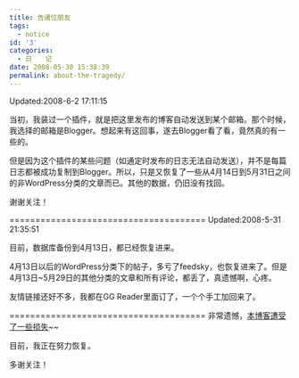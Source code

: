 ```yaml
---
title: 告诸位朋友
tags:
  - notice
id: '3'
categories:
  - 日　　记
date: 2008-05-30 15:38:39
permalink: about-the-tragedy/
---
```


Updated:2008-6-2 17:11:15

当初，我装过一个插件，就是把这里发布的博客自动发送到某个邮箱。那个时候，我选择的邮箱是Blogger。想起来有这回事，遂去Blogger看了看，竟然真的有一些的。

但是因为这个插件的某些问题（如通定时发布的日志无法自动发送），并不是每篇日志都被成功复制到Blogger。所以，只是又恢复了一些从4月14日到5月31日之间的非WordPress分类的文章而已。其他的数据，仍旧没有找回。

谢谢关注！
<!-- more -->
======================================
Updated:2008-5-31 21:35:51

目前，数据库备份到4月13日，都已经恢复进来。

4月13日以后的WordPress分类下的帖子，多亏了feedsky，也恢复进来了。但是4月13日~5月29日的其他分类的文章和所有评论，都丢了，真遗憾啊，心疼。

友情链接还好不多，我都在GG Reader里面订了，一个个手工加回来了。

======================================
非常遗憾，[本博客遭受了一些损失](http://www.paanjoy.com)~~

目前，我正在努力恢复。

多谢关注！